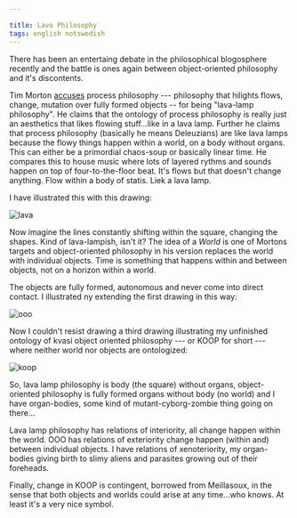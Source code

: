 ```yaml
---

title: Lava Philosophy
tags: english notswedish
---
```

There has been an entertaing debate in the philosophical blogosphere recently and the battle is ones again between object-oriented philosophy and it's discontents.

Tim Morton [accuses](http://ecologywithoutnature.blogspot.com/search/label/lava%20lamp%20materialism) process philosophy --- philosophy that hilights flows, change, mutation over fully formed objects -- for being "lava-lamp philosophy". He claims that the ontology of process philosophy is really just an aesthetics that likes flowing stuff...like in a lava lamp. Further he claims that process philosophy (basically he means Deleuzians) are like lava lamps because the flowy things happen within a world, on a body without organs. This can either be a primordial chaos-soup or basically linear time. He compares this to house music where lots of layered rythms and sounds happen on top of four-to-the-floor beat. It's flows but that doesn't change anything. Flow within a body of statis. Liek a lava lamp. 

I have illustrated this with this drawing:


![lava](images/lava.jpg)


Now imagine the lines constantly shifting within the square, changing the shapes. Kind of lava-lampish, isn't it? The idea of a *World* is one of Mortons targets and object-oriented philosophy in his version replaces the world with individual objects. Time is something that happens within and between objects, not on a horizon within a world. 

The objects are fully formed, autonomous and never come into direct contact. I illustrated ny extending the first drawing in this way:


![ooo](images/ooo.jpg)


Now I couldn't resist drawing a third drawing illustrating my unfinished ontology of kvasi object oriented philosophy --- or KOOP for short --- where neither world nor objects are ontologized:


![koop](images/koop.jpg)


So, lava lamp philosophy is body (the square) without organs, object-oriented philosophy is fully formed organs without body (no world) and I have organ-bodies, some kind of mutant-cyborg-zombie thing going on there...

Lava lamp philosophy has relations of interiority, all change happen within the world. OOO has relations of exteriority change happen (within and) between individual objects. I have relations of xenoteriority, my organ-bodies giving birth to slimy aliens and parasites growing out of their foreheads.

Finally, change in KOOP is contingent, borrowed from Meillasoux, in the sense that both objects and worlds could arise at any time...who knows. At least it's a very nice symbol.
